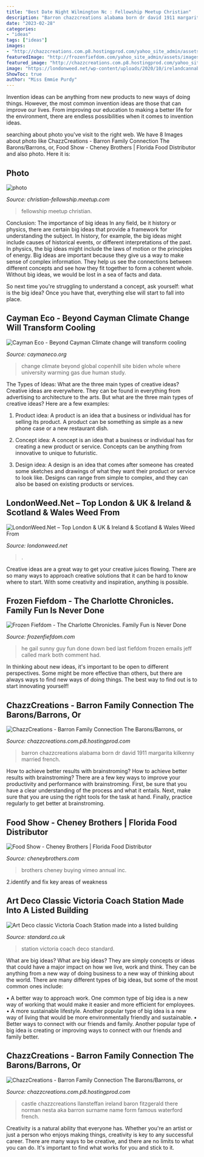 ```yaml
---
title: "Best Date Night Wilmington Nc : Fellowship Meetup Christian"
description: "Barron chazzcreations alabama born dr david 1911 margarita kilkenny married french"
date: "2023-02-28"
categories:
- "ideas"
tags: ["ideas"]
images:
- "http://chazzcreations.com.p8.hostingprod.com/yahoo_site_admin/assets/images/Llansteffan_Castle_1.112192158_std.jpg"
featuredImage: "http://frozenfiefdom.com/yahoo_site_admin/assets/images/email_Gail_Hat_and_shades.293121048_std.jpg"
featured_image: "http://chazzcreations.com.p8.hostingprod.com/yahoo_site_admin/assets/images/Dr_Marcus_Newton_Barron.18214350_std.jpg"
image: "https://londonweed.net/wp-content/uploads/2020/10/irelandcannabis-300x197.jpg"
ShowToc: true
author: "Miss Emmie Purdy"
---
```



Invention ideas can be anything from new products to new ways of doing things. However, the most common invention ideas are those that can improve our lives. From improving our education to making a better life for the environment, there are endless possibilities when it comes to invention ideas.

	

		
searching about photo you've visit to the right web. We have 8 Images about photo like ChazzCreations - Barron Family Connection The Barons/Barrons, or, Food Show - Cheney Brothers | Florida Food Distributor and also photo. Here it is:
		
    
## Photo

<img loading=lazy src="http://photos4.meetupstatic.com/photos/event/c/e/7/4/global_304372852.jpeg" onerror="this.onerror=null;this.src='https://tse4.mm.bing.net/th?id=OIP.utzQG_715GrD6o_qpgtL1QHaHa&amp;pid=15.1';" alt="photo">

_Source: christian-fellowship.meetup.com_

>fellowship meetup christian. 

	

Conclusion: The importance of big ideas
In any field, be it history or physics, there are certain big ideas that provide a framework for understanding the subject. In history, for example, the big ideas might include causes of historical events, or different interpretations of the past. In physics, the big ideas might include the laws of motion or the principles of energy.
Big ideas are important because they give us a way to make sense of complex information. They help us see the connections between different concepts and see how they fit together to form a coherent whole. Without big ideas, we would be lost in a sea of facts and data.

So next time you're struggling to understand a concept, ask yourself: what is the big idea? Once you have that, everything else will start to fall into place.

    
## Cayman Eco - Beyond Cayman Climate Change Will Transform Cooling

<img loading=lazy src="https://caymaneco.org/yahoo_site_admin/assets/images/Copenhill_Image_Hufton__Crow_Colossal.30770748_std.jpg" onerror="this.onerror=null;this.src='https://tse4.mm.bing.net/th?id=OIP.I1vSJfVdNj5LVn3xRAtm1wHaIo&amp;pid=15.1';" alt="Cayman Eco - Beyond Cayman Climate change will transform cooling">

_Source: caymaneco.org_

>change climate beyond global copenhill site biden whole where university warming gas due human study. 

	

The Types of Ideas: What are the three main types of creative ideas?
Creative ideas are everywhere. They can be found in everything from advertising to architecture to the arts. But what are the three main types of creative ideas? Here are a few examples:
1. Product idea: A product is an idea that a business or individual has for selling its product. A product can be something as simple as a new phone case or a new restaurant dish.

2. Concept idea: A concept is an idea that a business or individual has for creating a new product or service. Concepts can be anything from innovative to unique to futuristic.

3. Design idea: A design is an idea that comes after someone has created some sketches and drawings of what they want their product or service to look like. Designs can range from simple to complex, and they can also be based on existing products or services.

    
## LondonWeed.Net – Top London &amp; UK &amp; Ireland &amp; Scotland &amp; Wales Weed From

<img loading=lazy src="https://londonweed.net/wp-content/uploads/2020/10/irelandcannabis-300x197.jpg" onerror="this.onerror=null;this.src='https://tse1.mm.bing.net/th?id=OIP.yK0HsEry_qYUFgmqdG_BzAAAAA&amp;pid=15.1';" alt="LondonWeed.Net – Top London &amp; UK &amp; Ireland &amp; Scotland &amp; Wales Weed From">

_Source: londonweed.net_

>. 

	

Creative ideas are a great way to get your creative juices flowing. There are so many ways to approach creative solutions that it can be hard to know where to start. With some creativity and inspiration, anything is possible.

    
## Frozen Fiefdom - The Charlotte Chronicles. Family Fun Is Never Done

<img loading=lazy src="http://frozenfiefdom.com/yahoo_site_admin/assets/images/email_Gail_Hat_and_shades.293121048_std.jpg" onerror="this.onerror=null;this.src='https://tse4.mm.bing.net/th?id=OIP.pxY7OPT0jg4Hyn3Dh4OjrgHaFA&amp;pid=15.1';" alt="Frozen Fiefdom - The Charlotte Chronicles. Family Fun is Never Done">

_Source: frozenfiefdom.com_

>he gail sunny guy fun done down bed last fiefdom frozen emails jeff called mark both comment had. 

	

In thinking about new ideas, it's important to be open to different perspectives. Some might be more effective than others, but there are always ways to find new ways of doing things. The best way to find out is to start innovating yourself!

    
## ChazzCreations - Barron Family Connection The Barons/Barrons, Or

<img loading=lazy src="http://chazzcreations.com.p8.hostingprod.com/yahoo_site_admin/assets/images/Dr_Marcus_Newton_Barron.18214350_std.jpg" onerror="this.onerror=null;this.src='https://tse1.mm.bing.net/th?id=OIP.qGvV0JguShikt6ZDwuHDIAAAAA&amp;pid=15.1';" alt="ChazzCreations - Barron Family Connection The Barons/Barrons, or">

_Source: chazzcreations.com.p8.hostingprod.com_

>barron chazzcreations alabama born dr david 1911 margarita kilkenny married french. 

	

How to achieve better results with brainstroming?
How to achieve better results with brainstroming? There are a few key ways to improve your productivity and performance with brainstroming. First, be sure that you have a clear understanding of the process and what it entails. Next, make sure that you are using the right tools for the task at hand. Finally, practice regularly to get better at brainstroming.

    
## Food Show - Cheney Brothers | Florida Food Distributor

<img loading=lazy src="https://www.cheneybrothers.com/wp-content/uploads/2016/06/fsp_img_2.jpg" onerror="this.onerror=null;this.src='https://tse3.mm.bing.net/th?id=OIP.9XStarGqeASeP1M-vts6TAHaEK&amp;pid=15.1';" alt="Food Show - Cheney Brothers | Florida Food Distributor">

_Source: cheneybrothers.com_

>brothers cheney buying vimeo annual inc. 

	

2.identify and fix key areas of weakness 

    
## Art Deco Classic Victoria Coach Station Made Into A Listed Building

<img loading=lazy src="https://static.standard.co.uk/s3fs-public/thumbnails/image/2014/09/03/11/victoria0309a.jpg" onerror="this.onerror=null;this.src='https://tse1.mm.bing.net/th?id=OIP.rQNb2xfZG3F0hf6imS8x_AHaE8&amp;pid=15.1';" alt="Art Deco classic Victoria Coach Station made into a listed building">

_Source: standard.co.uk_

>station victoria coach deco standard. 

	

What are big ideas?
What are big ideas? They are simply concepts or ideas that could have a major impact on how we live, work and think. They can be anything from a new way of doing business to a new way of thinking about the world.
There are many different types of big ideas, but some of the most common ones include: 

• A better way to approach work. One common type of big idea is a new way of working that would make it easier and more efficient for employees. 
• A more sustainable lifestyle. Another popular type of big idea is a new way of living that would be more environmentally friendly and sustainable. 
• Better ways to connect with our friends and family. Another popular type of big idea is creating or improving ways to connect with our friends and family better.

    
## ChazzCreations - Barron Family Connection The Barons/Barrons, Or

<img loading=lazy src="http://chazzcreations.com.p8.hostingprod.com/yahoo_site_admin/assets/images/Llansteffan_Castle_1.112192158_std.jpg" onerror="this.onerror=null;this.src='https://tse4.mm.bing.net/th?id=OIP.gCfsWVf-vVHwD9sGolH-CQHaFj&amp;pid=15.1';" alt="ChazzCreations - Barron Family Connection The Barons/Barrons, or">

_Source: chazzcreations.com.p8.hostingprod.com_

>castle chazzcreations llansteffan ireland baron fitzgerald there norman nesta aka barron surname name form famous waterford french. 

	

Creativity is a natural ability that everyone has. Whether you're an artist or just a person who enjoys making things, creativity is key to any successful career. There are many ways to be creative, and there are no limits to what you can do. It's important to find what works for you and stick to it.

